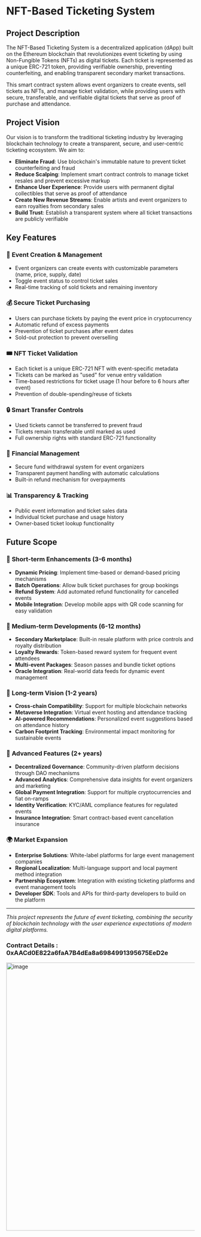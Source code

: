 # NFT-Based Ticketing System

## Project Description

The NFT-Based Ticketing System is a decentralized application (dApp) built on the Ethereum blockchain that revolutionizes event ticketing by using Non-Fungible Tokens (NFTs) as digital tickets. Each ticket is represented as a unique ERC-721 token, providing verifiable ownership, preventing counterfeiting, and enabling transparent secondary market transactions.

This smart contract system allows event organizers to create events, sell tickets as NFTs, and manage ticket validation, while providing users with secure, transferable, and verifiable digital tickets that serve as proof of purchase and attendance.

## Project Vision

Our vision is to transform the traditional ticketing industry by leveraging blockchain technology to create a transparent, secure, and user-centric ticketing ecosystem. We aim to:

- **Eliminate Fraud**: Use blockchain's immutable nature to prevent ticket counterfeiting and fraud
- **Reduce Scalping**: Implement smart contract controls to manage ticket resales and prevent excessive markup
- **Enhance User Experience**: Provide users with permanent digital collectibles that serve as proof of attendance
- **Create New Revenue Streams**: Enable artists and event organizers to earn royalties from secondary sales
- **Build Trust**: Establish a transparent system where all ticket transactions are publicly verifiable

## Key Features

### 🎫 **Event Creation & Management**
- Event organizers can create events with customizable parameters (name, price, supply, date)
- Toggle event status to control ticket sales
- Real-time tracking of sold tickets and remaining inventory

### 💰 **Secure Ticket Purchasing**
- Users can purchase tickets by paying the event price in cryptocurrency
- Automatic refund of excess payments
- Prevention of ticket purchases after event dates
- Sold-out protection to prevent overselling

### 🎟️ **NFT Ticket Validation**
- Each ticket is a unique ERC-721 NFT with event-specific metadata
- Tickets can be marked as "used" for venue entry validation
- Time-based restrictions for ticket usage (1 hour before to 6 hours after event)
- Prevention of double-spending/reuse of tickets

### 🔒 **Smart Transfer Controls**
- Used tickets cannot be transferred to prevent fraud
- Tickets remain transferable until marked as used
- Full ownership rights with standard ERC-721 functionality

### 💸 **Financial Management**
- Secure fund withdrawal system for event organizers
- Transparent payment handling with automatic calculations
- Built-in refund mechanism for overpayments

### 📊 **Transparency & Tracking**
- Public event information and ticket sales data
- Individual ticket purchase and usage history
- Owner-based ticket lookup functionality

## Future Scope

### 🚀 **Short-term Enhancements (3-6 months)**
- **Dynamic Pricing**: Implement time-based or demand-based pricing mechanisms
- **Batch Operations**: Allow bulk ticket purchases for group bookings
- **Refund System**: Add automated refund functionality for cancelled events
- **Mobile Integration**: Develop mobile apps with QR code scanning for easy validation

### 🎯 **Medium-term Developments (6-12 months)**
- **Secondary Marketplace**: Built-in resale platform with price controls and royalty distribution
- **Loyalty Rewards**: Token-based reward system for frequent event attendees
- **Multi-event Packages**: Season passes and bundle ticket options
- **Oracle Integration**: Real-world data feeds for dynamic event management

### 🌟 **Long-term Vision (1-2 years)**
- **Cross-chain Compatibility**: Support for multiple blockchain networks
- **Metaverse Integration**: Virtual event hosting and attendance tracking
- **AI-powered Recommendations**: Personalized event suggestions based on attendance history
- **Carbon Footprint Tracking**: Environmental impact monitoring for sustainable events

### 🔮 **Advanced Features (2+ years)**
- **Decentralized Governance**: Community-driven platform decisions through DAO mechanisms
- **Advanced Analytics**: Comprehensive data insights for event organizers and marketing
- **Global Payment Integration**: Support for multiple cryptocurrencies and fiat on-ramps
- **Identity Verification**: KYC/AML compliance features for regulated events
- **Insurance Integration**: Smart contract-based event cancellation insurance

### 🌍 **Market Expansion**
- **Enterprise Solutions**: White-label platforms for large event management companies
- **Regional Localization**: Multi-language support and local payment method integration
- **Partnership Ecosystem**: Integration with existing ticketing platforms and event management tools
- **Developer SDK**: Tools and APIs for third-party developers to build on the platform

---

*This project represents the future of event ticketing, combining the security of blockchain technology with the user experience expectations of modern digital platforms.*

### **Contract Details** : 0xAACd0E822a6faA7B4dEa8a6984991395675EeD2e
<img width="1269" height="715" alt="image" src="https://github.com/user-attachments/assets/3f3d27ad-cfae-4045-b1d2-c0cba55b6cb2" />

